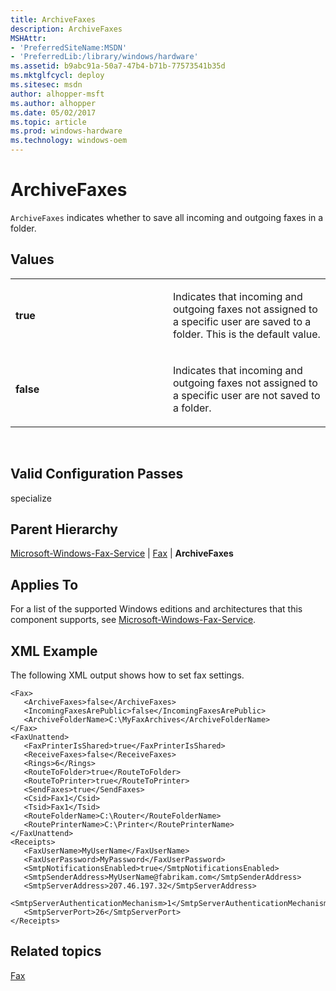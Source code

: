 ```yaml
---
title: ArchiveFaxes
description: ArchiveFaxes
MSHAttr:
- 'PreferredSiteName:MSDN'
- 'PreferredLib:/library/windows/hardware'
ms.assetid: b9abc91a-50a7-47b4-b71b-77573541b35d
ms.mktglfcycl: deploy
ms.sitesec: msdn
author: alhopper-msft
ms.author: alhopper
ms.date: 05/02/2017
ms.topic: article
ms.prod: windows-hardware
ms.technology: windows-oem
---
```


# ArchiveFaxes


`ArchiveFaxes` indicates whether to save all incoming and outgoing faxes in a folder.

## Values


<table>
<colgroup>
<col width="50%" />
<col width="50%" />
</colgroup>
<tbody>
<tr class="odd">
<td><p><strong>true</strong></p></td>
<td><p>Indicates that incoming and outgoing faxes not assigned to a specific user are saved to a folder. This is the default value.</p></td>
</tr>
<tr class="even">
<td><p><strong>false</strong></p></td>
<td><p>Indicates that incoming and outgoing faxes not assigned to a specific user are not saved to a folder.</p></td>
</tr>
</tbody>
</table>

 

## Valid Configuration Passes


specialize

## Parent Hierarchy


[Microsoft-Windows-Fax-Service](microsoft-windows-fax-service.md) | [Fax](microsoft-windows-fax-service-fax.md) | **ArchiveFaxes**

## Applies To


For a list of the supported Windows editions and architectures that this component supports, see [Microsoft-Windows-Fax-Service](microsoft-windows-fax-service.md).

## XML Example


The following XML output shows how to set fax settings.

```
<Fax>
   <ArchiveFaxes>false</ArchiveFaxes>
   <IncomingFaxesArePublic>false</IncomingFaxesArePublic>
   <ArchiveFolderName>C:\MyFaxArchives</ArchiveFolderName>
</Fax>
<FaxUnattend>
   <FaxPrinterIsShared>true</FaxPrinterIsShared>
   <ReceiveFaxes>false</ReceiveFaxes>
   <Rings>6</Rings>
   <RouteToFolder>true</RouteToFolder>
   <RouteToPrinter>true</RouteToPrinter>
   <SendFaxes>true</SendFaxes>
   <Csid>Fax1</Csid>
   <Tsid>Fax1</Tsid>
   <RouteFolderName>C:\Router</RouteFolderName>
   <RoutePrinterName>C:\Printer</RoutePrinterName>
</FaxUnattend>
<Receipts>
   <FaxUserName>MyUserName</FaxUserName>
   <FaxUserPassword>MyPassword</FaxUserPassword>
   <SmtpNotificationsEnabled>true</SmtpNotificationsEnabled>
   <SmtpSenderAddress>MyUserName@fabrikam.com</SmtpSenderAddress>
   <SmtpServerAddress>207.46.197.32</SmtpServerAddress>
   <SmtpServerAuthenticationMechanism>1</SmtpServerAuthenticationMechanism>
   <SmtpServerPort>26</SmtpServerPort>
</Receipts>
```

## Related topics


[Fax](microsoft-windows-fax-service-fax.md)

 

 







